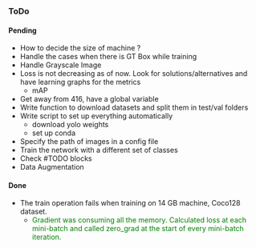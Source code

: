 ### ToDo

#### Pending
- How to decide the size of machine ? 
- Handle the cases when there is GT Box while training
- Handle Grayscale Image
- Loss is not decreasing as of now. Look for solutions/alternatives and have learning graphs for the metrics
    - mAP
- Get away from 416, have a global variable
- Write function to download datasets and split them in test/val folders
- Write script to set up everything automatically
    - download yolo weights
    - set up conda
- Specify the path of images in a config file
- Train the network with a different set of classes 
- Check #TODO blocks
- Data Augmentation

#### Done
- The train operation fails when training on 14 GB machine, Coco128 dataset. 
    - <span style="color:green">Gradient was consuming all the memory. Calculated loss at each mini-batch and called zero_grad at the start of every mini-batch iteration.</span>